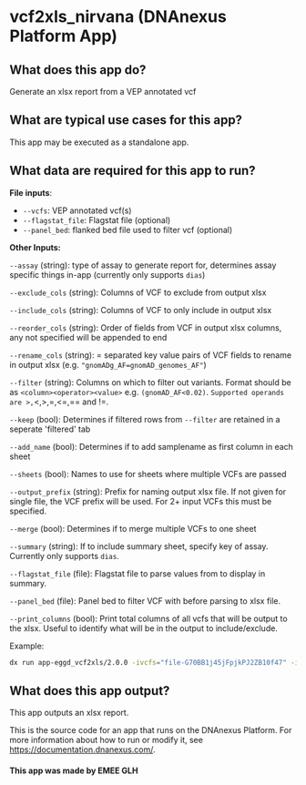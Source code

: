 <!-- dx-header -->

# vcf2xls_nirvana (DNAnexus Platform App)

## What does this app do?

Generate an xlsx report from a VEP annotated vcf

## What are typical use cases for this app?

This app may be executed as a standalone app.

## What data are required for this app to run?

**File inputs**:

- `--vcfs`: VEP annotated vcf(s)
- `--flagstat_file`: Flagstat file (optional)
- `--panel_bed`: flanked bed file used to filter vcf (optional)

**Other Inputs:**

`--assay` (string):  type of assay to generate report for, determines assay specific things in-app (currently only supports `dias`)

`--exclude_cols` (string): Columns of VCF to exclude from output xlsx

`--include_cols` (string): Columns of VCF to only include in output xlsx

`--reorder_cols` (string): Order of fields from VCF in output xlsx columns, any not specified will be appended to end

`--rename_cols` (string): = separated key value pairs of VCF fields to rename in output xlsx (e.g. `"gnomADg_AF=gnomAD_genomes_AF"`)

`--filter` (string): Columns on which to filter out variants. Format should be as `<column><operator><value>` e.g. `(gnomAD_AF<0.02)`. `Supported operands are >,`<,>,=,<=,== and !=.

`--keep` (bool): Determines if filtered rows from `--filter` are retained in a seperate 'filtered' tab

`--add_name` (bool): Determines if to add samplename as first column in each sheet

`--sheets` (bool): Names to use for sheets where multiple VCFs are passed

`--output_prefix` (string): Prefix for naming output xlsx file. If not given for single file, the VCF prefix will be used. For 2+ input VCFs this must be specified.

`--merge` (bool): Determines if to merge multiple VCFs to one sheet

`--summary` (string): If to include summary sheet, specify key of assay. Currently only supports `dias`.

`--flagstat_file` (file): Flagstat file to parse values from to display in summary.

`--panel_bed` (file): Panel bed to filter VCF with before parsing to xlsx file.

`--print_columns` (bool): Print total columns of all vcfs that will be output to the xlsx. Useful to identify what will be in the output to include/exclude.

Example:

```bash
dx run app-eggd_vcf2xls/2.0.0 -ivcfs="file-G70BB1j45jFpjkPJ2ZB10f47" -ifilter="gnomad_AF<0.02" -ifilter="DP>99" --ikeep=true -irename_cols="gnomADg_AF=gnomAD_genomes_AF" -isummary="dias" -iassay="dias" -iexclude="MLEAC" -iexclude="MLEAF" -iexlcude="MQRankSum"
```

## What does this app output?

This app outputs an xlsx report.

This is the source code for an app that runs on the DNAnexus Platform.
For more information about how to run or modify it, see
https://documentation.dnanexus.com/.

#### This app was made by EMEE GLH
